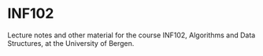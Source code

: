# INF102
Lecture notes and other material for the course INF102, Algorithms and Data Structures, at the University of Bergen.
